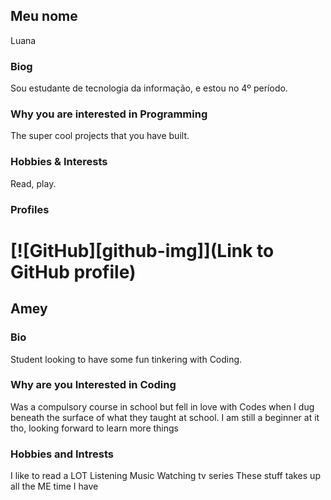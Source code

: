 ## Meu nome
Luana
### Biog
Sou estudante de tecnologia da informação, e estou no 4º período.

### Why you are interested in Programming
The super cool projects that you have built.

### Hobbies & Interests
Read, play.
### Profiles
[![GitHub][github-img]](Link to GitHub profile)
=======
## Amey

### Bio
Student looking to have some fun tinkering with Coding.

### Why are you Interested in Coding
Was a compulsory course in school but fell in love with Codes when I dug beneath the surface of what they taught at school. I am still a beginner at it tho, looking forward to learn more things

### Hobbies and Intrests
I like to read a LOT
Listening Music
Watching tv series
These stuff takes up all the ME time I have